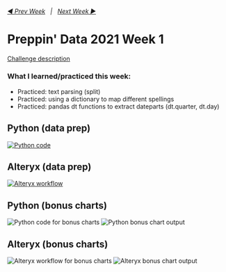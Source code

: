 <h6><a href="..\preppin-data-2020-53\README.md">◀  Prev Week</a>&nbsp;&nbsp;&nbsp;|&nbsp;&nbsp;&nbsp;<a href="..\preppin-data-2021-02\README.md">Next Week  ▶</a></h6>

# Preppin' Data 2021 Week 1

[Challenge description](https://preppindata.blogspot.com/2021/01/2021-week-1.html)

### What I learned/practiced this week:
* Practiced: text parsing (split)
* Practiced: using a dictionary to map different spellings
* Practiced: pandas dt functions to extract dateparts (dt.quarter, dt.day)

## Python (data prep)
<a href="preppin-data-2021-01.py">
<img src='img-main-code-2021-01.PNG?raw=true' alt="Python code">
</a>
   
## Alteryx (data prep)
<a href="preppin-data-2021-01.yxzp">
<img src='img-workflow-2021-01.PNG?raw=true' alt="Alteryx workflow">
</a>
 
## Python (bonus charts)
<img src='img-bonus-code-2021-01.png?raw=true' alt="Python code for bonus charts">
  
<img src='img-chart-output-python-2021-01.png?raw=true' alt="Python bonus chart output">
  
## Alteryx (bonus charts)
<img src='img-workflow-bonus-2021-01.PNG?raw=true' alt="Alteryx workflow for bonus charts">
  
<img src='img-chart-output-alteryx-2021-01.png?raw=true' alt="Alteryx bonus chart output">
